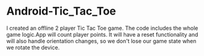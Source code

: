 # Android-Tic_Tac_Toe
I created an offline 2 player Tic Tac Toe game. The code includes the whole game logic.App will count player points.
It will have a reset functionality and will also handle orientation changes, so we don't lose our game state when we rotate the device.
